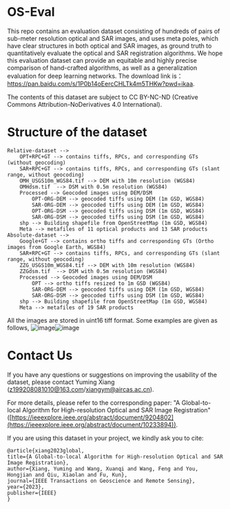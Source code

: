 # OS-Eval

This repo contains an evaluation dataset consisting of hundreds of pairs of sub-meter resolution optical and SAR images, and uses meta poles, which have clear structures in both optical and SAR images, as ground truth to quantitatively evaluate the optical and SAR registration algorithms. We hope this evaluation dataset can provide an equitable and highly precise comparison of hand-crafted algorithms, as well as a generalization evaluation for deep learning networks. The download link is：https://pan.baidu.com/s/1P0b14oEercCHLTk4m5THKw?pwd=ikaa.

The contents of this dataset are subject to CC BY-NC-ND (Creative Commons Attribution-NoDerivatives 4.0 International).

# Structure of the dataset
    Relative-dataset -->
        OPT+RPC+GT --> contains tiffs, RPCs, and corresponding GTs (without geocoding)
        SAR+RPC+GT --> contains tiffs, RPCs, and corresponding GTs (slant range, without geocoding)
        OMH_USGS10m_WGS84.tif --> DEM with 10m resolution (WGS84)
        OMHdsm.tif  --> DSM with 0.5m resolution (WGS84)
        Processed --> Geocoded images using DEM/DSM
            OPT-ORG-DEM --> geocoded tiffs using DEM (1m GSD, WGS84)
            SAR-ORG-DEM --> geocoded tiffs using DEM (1m GSD, WGS84)
            OPT-ORG-DSM --> geocoded tiffs using DSM (1m GSD, WGS84)
            SAR-ORG-DSM --> geocoded tiffs using DSM (1m GSD, WGS84)
        shp --> Building shapefile from OpenStreetMap (1m GSD, WGS84)
        Meta --> metafiles of 11 optical products and 13 SAR products
    Absolute-dataset -->
        Google+GT --> contains ortho tiffs and corresponding GTs (Ortho images from Google Earth, WGS84)
        SAR+RPC+GT --> contains tiffs, RPCs, and corresponding GTs (slant range, without geocoding)
        ZZG_USGS10m_WGS84.tif --> DEM with 10m resolution (WGS84)
        ZZGdsm.tif  --> DSM with 0.5m resolution (WGS84)
        Processed --> Geocoded images using DEM/DSM
            OPT --> ortho tiffs resized to 1m GSD (WGS84)
            SAR-ORG-DEM --> geocoded tiffs using DEM (1m GSD, WGS84)
            SAR-ORG-DSM --> geocoded tiffs using DSM (1m GSD, WGS84)
        shp --> Building shapefile from OpenStreetMap (1m GSD, WGS84)
        Meta --> metafiles of 19 SAR products

All the images are stored in uint16 tiff format. Some examples are given as follows,
![image](https://github.com/xym2009/OS-Eval/assets/19380078/c7e9c4f3-43b7-4d1b-96e6-2127b3b13459)![image](https://github.com/xym2009/OS-Eval/assets/19380078/c4a1eed8-cbbd-414f-bd31-ea6fdf3f4c6c)

# Contact Us
If you have any questions or suggestions on improving the usability of the dataset, please contact Yuming Xiang (z199208081010@163.com/xiangym@aircas.ac.cn).

For more details, please refer to the corresponding paper: "A Global-to-local Algorithm for High-resolution Optical and SAR Image Registration" ([https://ieeexplore.ieee.org/abstract/document/9204802](https://ieeexplore.ieee.org/abstract/document/10233894)).

If you are using this dataset in your project, we kindly ask you to cite:

    @article{xiang2023global, 
    title={A Global-to-local Algorithm for High-resolution Optical and SAR Image Registration}, 
    author={Xiang, Yuming and Wang, Xuanqi and Wang, Feng and You, Hongjian and Qiu, Xiaolan and Fu, Kun}, 
    journal={IEEE Transactions on Geoscience and Remote Sensing}, 
    year={2023}, 
    publisher={IEEE}
    }
